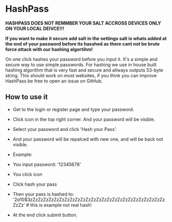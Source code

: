 # HashPass
**HASHPASS DOES NOT REMMBER YOUR SALT ACCROSS DEVICES ONLY ON YOUR LOCAL DEIVCE!!!**

**If you want to make it secure add salt in the settings salt is whats added at the end of your password before its hasshed as there cant not be brute force attack with our hashing algortihm!**

On one click hashes your password before you input it. It's a simple and secure way to use simple passwords.
For hashing we use in house built hashing algorithm that is very fast and secure and allways outputs 53-byte string.
This should work on most websites, if you think you can improve HashPass be free to open an issue on GitHub.
## How to use it

- Get to the login or register page and type your password.
- Click icon in the top right corner. And your password will be visible.
- Select your password and click 'Hash your Pass'.
- And your password will be repalced with new one, and will be back not visible.

- Example:
- You input password: '12345678'
- You click icon
- Click hash your pass
- Then your pass is hashed to: '$2a$10$3zZzZzZzZzZzZzZzZzZzZzZzZzZzZzZzZzZzZzZzZzZzZzZzZzZzZzZz' # this is example not real hash!
- At the end click submit button.

